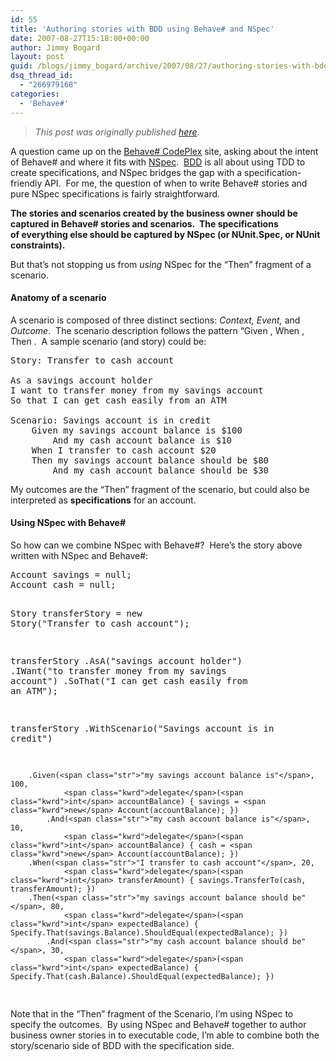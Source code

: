 ```yaml
---
id: 55
title: 'Authoring stories with BDD using Behave# and NSpec'
date: 2007-08-27T15:18:00+00:00
author: Jimmy Bogard
layout: post
guid: /blogs/jimmy_bogard/archive/2007/08/27/authoring-stories-with-bdd-using-behave-and-nspec.aspx
dsq_thread_id:
  - "266979168"
categories:
  - 'Behave#'
---
```

> _This post was originally published [here](http://grabbagoft.blogspot.com/2007/08/authoring-stories-with-bdd-using-behave.html)._

A question came up on the [Behave# CodePlex](http://www.codeplex.com/BehaveSharp) site, asking about the intent of Behave# and where it fits with [NSpec](http://nspec.tigris.org/).&nbsp;&nbsp;[BDD](http://behaviour-driven.org/) is all about using TDD&nbsp;to create specifications, and NSpec&nbsp;bridges the gap with&nbsp;a specification-friendly API.&nbsp; For me, the question of when to write Behave# stories and pure NSpec specifications is fairly straightforward.

**The stories and scenarios created by the business owner should be captured in Behave# stories and scenarios.&nbsp; The specifications of&nbsp;everything else should be captured by NSpec (or NUnit.Spec, or NUnit constraints).**

But that&#8217;s not stopping us from _using_&nbsp;NSpec for the &#8220;Then&#8221; fragment of a scenario.

#### Anatomy of a scenario

A scenario is composed of three distinct sections: _Context, Event,_ and _Outcome_.&nbsp; The scenario description follows the pattern &#8220;Given <context>, When <event>, Then <outcome>.&nbsp; A sample scenario (and story) could be:

<pre>Story: Transfer to cash account

As a savings account holder
I want to transfer money from my savings account
So that I can get cash easily from an ATM

Scenario: Savings account is in credit
	Given my savings account balance is $100
		And my cash account balance is $10
	When I transfer to cash account $20
	Then my savings account balance should be $80
		And my cash account balance should be $30
</pre>

My outcomes are the &#8220;Then&#8221; fragment of the scenario, but could also be interpreted as **specifications** for an account.

#### Using NSpec with Behave#

So how can we combine NSpec with Behave#?&nbsp; Here&#8217;s the story above written with NSpec and Behave#:

<div class="CodeFormatContainer">
  <pre>Account savings = <span class="kwrd">null</span>;
Account cash = <span class="kwrd">null</span>;

Story transferStory = <span class="kwrd">new</span> Story(<span class="str">"Transfer to cash account"</span>);

transferStory
    .AsA(<span class="str">"savings account holder"</span>)
    .IWant(<span class="str">"to transfer money from my savings account"</span>)
    .SoThat(<span class="str">"I can get cash easily from an ATM"</span>);

transferStory
    .WithScenario(<span class="str">"Savings account is in credit"</span>)

        .Given(<span class="str">"my savings account balance is"</span>, 100, 
                <span class="kwrd">delegate</span>(<span class="kwrd">int</span> accountBalance) { savings = <span class="kwrd">new</span> Account(accountBalance); })
            .And(<span class="str">"my cash account balance is"</span>, 10, 
                <span class="kwrd">delegate</span>(<span class="kwrd">int</span> accountBalance) { cash = <span class="kwrd">new</span> Account(accountBalance); })
        .When(<span class="str">"I transfer to cash account"</span>, 20, 
                <span class="kwrd">delegate</span>(<span class="kwrd">int</span> transferAmount) { savings.TransferTo(cash, transferAmount); })
        .Then(<span class="str">"my savings account balance should be"</span>, 80, 
                <span class="kwrd">delegate</span>(<span class="kwrd">int</span> expectedBalance) { Specify.That(savings.Balance).ShouldEqual(expectedBalance); })
            .And(<span class="str">"my cash account balance should be"</span>, 30,
                <span class="kwrd">delegate</span>(<span class="kwrd">int</span> expectedBalance) { Specify.That(cash.Balance).ShouldEqual(expectedBalance); })
</pre>
</div>

Note that in the &#8220;Then&#8221; fragment of the Scenario, I&#8217;m using NSpec to specify the outcomes.&nbsp; By using NSpec and Behave# together to author business owner stories in to executable code, I&#8217;m able to combine both the story/scenario side of BDD with the specification side.